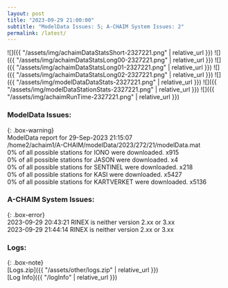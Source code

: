 ```yaml
---
layout: post
title: "2023-09-29 21:00:00"
subtitle: "ModelData Issues: 5; A-CHAIM System Issues: 2"
permalink: /latest/
---
```


![]({{ "/assets/img/achaimDataStatsShort-2327221.png" | relative_url }})
![]({{ "/assets/img/achaimDataStatsLong00-2327221.png" | relative_url }})
![]({{ "/assets/img/achaimDataStatsLong01-2327221.png" | relative_url }})
![]({{ "/assets/img/achaimDataStatsLong02-2327221.png" | relative_url }})
![]({{ "/assets/img/modelDataDataStats-2327221.png" | relative_url }})
![]({{ "/assets/img/modelDataStationStats-2327221.png" | relative_url }})
![]({{ "/assets/img/achaimRunTime-2327221.png" | relative_url }})


### ModelData Issues:  
  
{: .box-warning}  
 ModelData report for 29-Sep-2023 21:15:07   
 /home2/achaim1/A-CHAIM/modelData/2023/272/21/modelData.mat   
 0% of all possible stations for IONO were downloaded. x915   
 0% of all possible stations for JASON were downloaded. x4   
 0% of all possible stations for SENTINEL were downloaded. x218   
 0% of all possible stations for KASI were downloaded. x5427   
 0% of all possible stations for KARTVERKET were downloaded. x5136   
  
### A-CHAIM System Issues:  
  
{: .box-error}  
2023-09-29 20:43:21 RINEX is neither version 2.xx or 3.xx  
2023-09-29 21:44:14 RINEX is neither version 2.xx or 3.xx  

### Logs:  
  
{: .box-note}  
[Logs.zip]({{ "/assets/other/logs.zip" | relative_url }})  
[Log Info]({{ "/logInfo" | relative_url }})  
